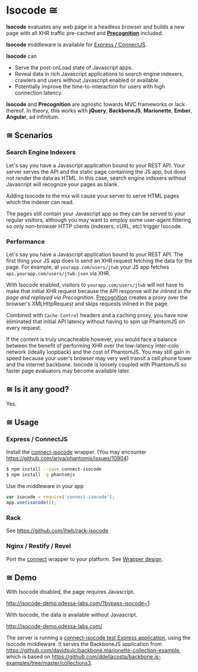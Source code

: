 # Isocode ≅

**Isocode** evaluates any web page in a headless browser and builds a new page with all XHR traffic pre-cached and **[Precognition](https://github.com/jtwb/precognition)** included.

**Isocode** middleware is available for [Express / ConnectJS](#express--connectjs).

**Isocode** can

* Serve the post-onLoad state of Javascript apps.
* Reveal data in rich Javascript applications to search engine indexers, crawlers and users without Javascript enabled or available.
* Potentially improve the time-to-interaction for users with high connection latency.

**Isocode** and **Precognition** are agnostic towards MVC frameworks or lack thereof. In theory, this works with **jQuery**, **BackboneJS**, **Marionette**, **Ember**, **Angular**, ad infinitum.


## ≅ Scenarios

### Search Engine Indexers

Let's say you have a Javascript application bound to your REST API. Your server serves the API and the static page containing the JS app, but does not render the data as HTML. In this case, search engine indexers without Javascript will recognize your pages as blank.

Adding Isocode to the mix will cause your server to serve HTML pages which the indexer can read.

The pages still contain your Javascript app so they can be served to your regular visitors, although you may want to employ some user-agent filtering so only non-browser HTTP clients (indexers, cURL, etc) trigger Isocode.

### Performance

Let's say you have a Javascript application bound to your REST API. The first thing your JS app does is send an XHR request fetching the data for the page. For example, at `yourapp.com/users/jtwb` your JS app fetches `api.yourapp.com/users/jtwb.json` via XHR.

With Isocode enabled, visitors to `yourapp.com/users/jtwb` will not have to make that initial XHR request because the API response *will be inlined in the page and replayed via Precognition*. [Precognition](https://github.com/jtwb/precognition) creates a proxy over the browser's XMLHttpRequest and skips requests inlined in the page.

Combined with `Cache-Control` headers and a caching proxy, you have now eliminated that initial API latency without having to spin up PhantomJS on every request.

If the content is truly uncacheable however, you would face a balance between the benefit of performing XHR over the low-latency inter-colo network (ideally loopback) and the cost of PhantomJS. You may still gain in speed because your user's browser may very well transit a cell phone tower and the internet backbone. Isocode is loosely coupled with PhantomJS so faster page evaluators may become available later.


## ≅ Is it any good?

Yes.

## ≅ Usage

### Express / ConnectJS

Install the [connect-isocode](https://github.com/jtwb/connect-isocode) wrapper. (You may encounter https://github.com/ariya/phantomjs/issues/10904)

```bash
$ npm install --save connect-isocode
$ npm install -g phantomjs
```

Use the middleware in your app

```javascript
var isocode = require('connect-isocode');
app.use(isocode());
```

### Rack

See https://github.com/jtwb/rack-isocode

### Nginx / Restify / Revel

Port the [connect](https://github.com/jtwb/connect-isocode) wrapper to your platform. See [Wrapper design](https://github.com/jtwb/isocode/wiki/Wrappers#Design).

## ≅ Demo

With Isocode disabled, the page requires Javascript.

http://isocode-demo.odessa-labs.com/?bypass-isocode=1

With Isocode, the data is available without Javascript.

http://isocode-demo.odessa-labs.com/

The server is running a [connect-isocode test Express application](https://github.com/jtwb/connect-isocode/tree/master/test/cats), using the Isocode middleware. It serves the BackboneJS application from https://github.com/davidsulc/backbone.marionette-collection-example, which is based on 
https://github.com/ddellacosta/backbone.js-examples/tree/master/collections3.
